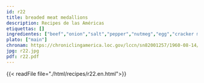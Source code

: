```yaml
---
id: r22
title: breaded meat medallions
description: Recipes de las Américas
etiquettas: []
ingredientes: ["beef","onion","salt","pepper","nutmeg","egg","cracker meal","lard","bread","mustard sauce"]
plato: ["main"]
chronam: https://chroniclingamerica.loc.gov/lccn/sn82001257/1960-08-14/ed-1/seq-5/
jpg: r22.jpg
pdf: r22.pdf
---
```


{{< readFile file="./html/recipes/r22.en.html">}}